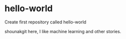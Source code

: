 # hello-world
Create first repository called hello-world

shounakgit here, I like machine learning and other stories.
